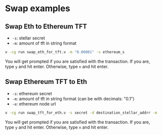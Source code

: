 # Swap examples

## Swap Eth to Ethereum TFT

- `-s`: stellar secret
- `-m`: amount of tft in string format

```sh
v -cg run swap_eth_for_tft.v -m "0.00001" -s ethereum_s
```

You will get prompted if you are satisfied with the transaction. If you are, type `y` and hit enter. Otherwise, type `n` and hit enter.

## Swap Ethereum TFT to Eth

- `-s`: ethereum secret
- `-m`: amount of tft in string format (can be with decimals: "0.1")
- `-e`: ethereum node url

```sh
v -cg run swap_tft_for_eth.v -s secret -d destination_stellar_addrr -m "100.50" -e https://goerli.infura.io/v3/your_infura_key
```

You will get prompted if you are satisfied with the transaction. If you are, type `y` and hit enter. Otherwise, type `n` and hit enter.